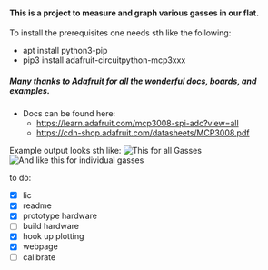 #### This is a project to measure and graph various gasses in our flat.

To install the prerequisites one needs sth like the following:
* apt install python3-pip
* pip3 install adafruit-circuitpython-mcp3xxx

##### Many thanks to Adafruit for all the wonderful docs, boards, and examples.
* Docs can be found here:
  * https://learn.adafruit.com/mcp3008-spi-adc?view=all
  * https://cdn-shop.adafruit.com/datasheets/MCP3008.pdf

Example output looks sth like:
![This for all Gasses](https://darkdata.org/ghz/images/docs/all_gasses.png)
![And like this for individual gasses](https://darkdata.org/ghz/images/docs/mq-137.png)

to do:
- [x] lic
- [x] readme
- [x] prototype hardware
- [ ] build hardware
- [x] hook up plotting
- [x] webpage
- [ ] calibrate
